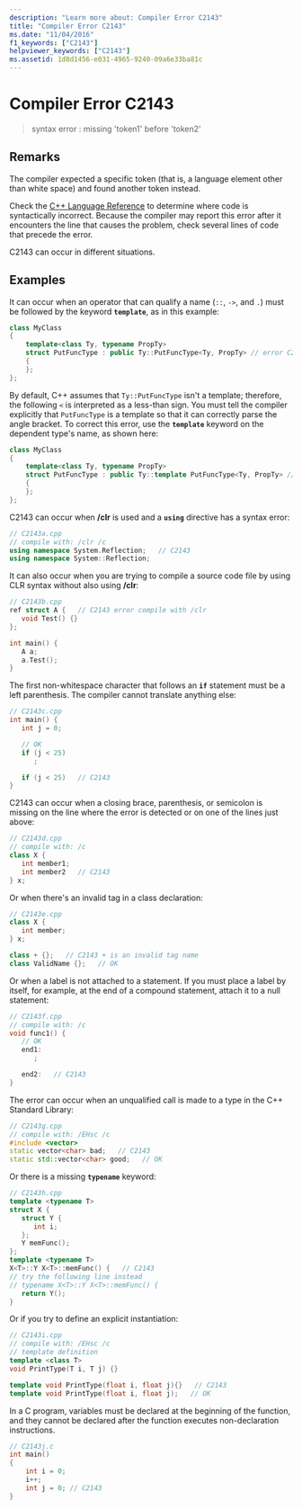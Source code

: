 ```yaml
---
description: "Learn more about: Compiler Error C2143"
title: "Compiler Error C2143"
ms.date: "11/04/2016"
f1_keywords: ["C2143"]
helpviewer_keywords: ["C2143"]
ms.assetid: 1d8d1456-e031-4965-9240-09a6e33ba81c
---
```

# Compiler Error C2143

> syntax error : missing 'token1' before 'token2'

## Remarks

The compiler expected a specific token (that is, a language element other than white space) and found another token instead.

Check the [C++ Language Reference](../../cpp/cpp-language-reference.md) to determine where code is syntactically incorrect. Because the compiler may report this error after it encounters the line that causes the problem, check several lines of code that precede the error.

C2143 can occur in different situations.

## Examples

It can occur when an operator that can qualify a name (`::`, `->`, and `.`) must be followed by the keyword **`template`**, as in this example:

```cpp
class MyClass
{
    template<class Ty, typename PropTy>
    struct PutFuncType : public Ty::PutFuncType<Ty, PropTy> // error C2143
    {
    };
};
```

By default, C++ assumes that `Ty::PutFuncType` isn't a template; therefore, the following `<` is interpreted as a less-than sign.  You must tell the compiler explicitly that `PutFuncType` is a template so that it can correctly parse the angle bracket. To correct this error, use the **`template`** keyword on the dependent type's name, as shown here:

```cpp
class MyClass
{
    template<class Ty, typename PropTy>
    struct PutFuncType : public Ty::template PutFuncType<Ty, PropTy> // correct
    {
    };
};
```

C2143 can occur when **/clr** is used and a **`using`** directive has a syntax error:

```cpp
// C2143a.cpp
// compile with: /clr /c
using namespace System.Reflection;   // C2143
using namespace System::Reflection;
```

It can also occur when you are trying to compile a source code file by using CLR syntax without also using **/clr**:

```cpp
// C2143b.cpp
ref struct A {   // C2143 error compile with /clr
   void Test() {}
};

int main() {
   A a;
   a.Test();
}
```

The first non-whitespace character that follows an **`if`** statement must be a left parenthesis. The compiler cannot translate anything else:

```cpp
// C2143c.cpp
int main() {
   int j = 0;

   // OK
   if (j < 25)
      ;

   if (j < 25)   // C2143
}
```

C2143 can occur when a closing brace, parenthesis, or semicolon is missing on the line where the error is detected or on one of the lines just above:

```cpp
// C2143d.cpp
// compile with: /c
class X {
   int member1;
   int member2   // C2143
} x;
```

Or when there's an invalid tag in a class declaration:

```cpp
// C2143e.cpp
class X {
   int member;
} x;

class + {};   // C2143 + is an invalid tag name
class ValidName {};   // OK
```

Or when a label is not attached to a statement. If you must place a label by itself, for example, at the end of a compound statement, attach it to a null statement:

```cpp
// C2143f.cpp
// compile with: /c
void func1() {
   // OK
   end1:
      ;

   end2:   // C2143
}
```

The error can occur when an unqualified call is made to a type in the C++ Standard Library:

```cpp
// C2143g.cpp
// compile with: /EHsc /c
#include <vector>
static vector<char> bad;   // C2143
static std::vector<char> good;   // OK
```

Or there is a missing **`typename`** keyword:

```cpp
// C2143h.cpp
template <typename T>
struct X {
   struct Y {
      int i;
   };
   Y memFunc();
};
template <typename T>
X<T>::Y X<T>::memFunc() {   // C2143
// try the following line instead
// typename X<T>::Y X<T>::memFunc() {
   return Y();
}
```

Or if you try to define an explicit instantiation:

```cpp
// C2143i.cpp
// compile with: /EHsc /c
// template definition
template <class T>
void PrintType(T i, T j) {}

template void PrintType(float i, float j){}   // C2143
template void PrintType(float i, float j);   // OK
```

In a C program, variables must be declared at the beginning of the function, and they cannot be declared after the function executes non-declaration instructions.

```C
// C2143j.c
int main()
{
    int i = 0;
    i++;
    int j = 0; // C2143
}
```
